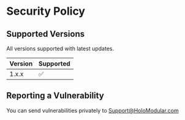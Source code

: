 # Security Policy

## Supported Versions

All versions supported with latest updates.

| Version | Supported          |
| ------- | ------------------ |
| 1.x.x   | :white_check_mark: |

## Reporting a Vulnerability

You can send vulnerabilities privately to Support@HoloModular.com

